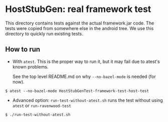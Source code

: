 # HostStubGen: real framework test

This directory contains tests against the actual framework.jar code. The tests were
copied from somewhere else in the android tree. We use this directory to quickly run existing
tests.

## How to run

- With `atest`. This is the proper way to run it, but it may fail due to atest's known problems.

  See the top level README.md on why `--no-bazel-mode` is needed (for now).

```
$ atest --no-bazel-mode HostStubGenTest-framework-test-host-test
```

- Advanced option: `run-test-without-atest.sh` runs the test without using `atest` or `run-ravenwood-test`

```
$ ./run-test-without-atest.sh
```